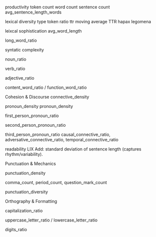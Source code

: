 productivity
token count
word count
sentence count
avg_sentence_length_words

lexical diversity
type token ratio ttr
moving average TTR
hapax legomena


leixcal sophistication
avg_word_length

long_word_ratio




syntatic complexity

noun_ratio

verb_ratio

adjective_ratio

content_word_ratio / function_word_ratio

Cohesion & Discourse
connective_density

pronoun_density
pronoun_density

first_person_pronoun_ratio

second_person_pronoun_ratio

third_person_pronoun_ratio
causal_connective_ratio, adversative_connective_ratio, temporal_connective_ratio

readability
LIX
Add: standard deviation of sentence length (captures rhythm/variability).

Punctuation & Mechanics

punctuation_density

comma_count, period_count, question_mark_count

punctuation_diversity

Orthography & Formatting

capitalization_ratio

uppercase_letter_ratio / lowercase_letter_ratio

digits_ratio

